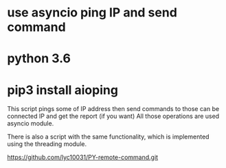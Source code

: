 # use asyncio ping IP and send command
# python 3.6
# pip3 install aioping

This script pings some of IP address then send commands to those can be connected IP and get the report (if you want) All those operations are used asyncio module.

There is also a script with the same functionality, which is implemented using the threading module.

https://github.com/lyc10031/PY-remote-command.git

